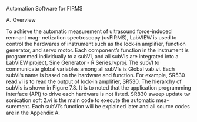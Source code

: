Automation Software for FIRMS

A. Overview

To achieve the automatic measurement of ultrasound force-induced remnant mag- netization spectroscopy (usFIRMS), LabVIEW is used to control the hardwares of instrument such as the lock-in amplifier, function generator, and servo motor. Each component’s function in the instrument is programmed individually to a subVI, and all subVIs are integrated into a LabVIEW project, Sine Generator - R Series.lvproj. The subVI to communicate global variables among all subVIs is Global vab.vi. Each subVI’s name is based on the hardware and function. For example, SR530 read.vi is to read the output of lock-in amplifier, SR530. The hierarchy of subVIs is shown in Figure 7.8. It is to noted that the application programming interface (API) to drive each hardware is not listed. SR830 sweep update tw sonication soft 2.vi is the main code to execute the automatic mea- surement. Each subVI’s function will be explained later and all source codes are in the Appendix A.
